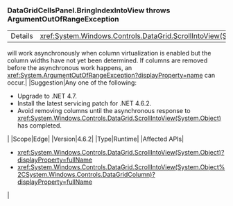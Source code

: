 ### DataGridCellsPanel.BringIndexIntoView throws ArgumentOutOfRangeException

|   |   |
|---|---|
|Details|<xref:System.Windows.Controls.DataGrid.ScrollIntoView(System.Object)>
will work asynchronously when column virtualization is enabled but the column
widths have not yet been determined.  If columns are removed before the
asynchronous work happens, an
<xref:System.ArgumentOutOfRangeException?displayProperty=name> can occur.|
|Suggestion|Any one of the following:<br /><ul><li>Upgrade to .NET 4.7.</li><li>Install the latest servicing patch for .NET 4.6.2.</li><li>Avoid removing columns until the asynchronous response to <xref:System.Windows.Controls.DataGrid.ScrollIntoView(System.Object)> has completed.</li></ul>|
|Scope|Edge|
|Version|4.6.2|
|Type|Runtime|
|Affected APIs|<ul><li><xref:System.Windows.Controls.DataGrid.ScrollIntoView(System.Object)?displayProperty=fullName></li><li><xref:System.Windows.Controls.DataGrid.ScrollIntoView(System.Object%2CSystem.Windows.Controls.DataGridColumn)?displayProperty=fullName></li></ul>|
